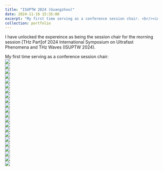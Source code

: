 ```yaml
---
title: "ISUPTW 2024 (Guangzhou)"
date: 2024-11-16 15:35:00
excerpt: "My first time serving as a conference session chair. <br/><img src='/images/ISUPTW2024_1.jpg'><br/><img src='/images/ISUPTW2024_2.jpg'>"
collection: portfolio
---
```


I have unlocked the expereince as being the session chair for the morning session [THz Part]of 2024 International Symposium on Ultrafast Phenomena and THz Waves (ISUPTW 2024).

My first time serving as a conference session chair:
<br/><img src='/images/ISUPTW2024_1.jpg'>
<br/><img src='/images/ISUPTW2024_2.jpg'>
<br/><img src='/images/ISUPTW2024_3_my session.jpg'>
<br/><img src='/images/ISUPTW2024_4_chair.jpg'>
<br/><img src='/images/ISUPTW2024_5_chair.jpg'>
<br/><img src='/images/ISUPTW2024_6.jpg'>
<br/><img src='/images/ISUPTW2024_lottery_1.jpg'>
<br/><img src='/images/ISUPTW2024_lottery_2.jpg'>
<br/><img src='/images/ISUPTW2024_7.jpg'>
<br/><img src='/images/ISUPTW2024_8.jpg'>
<br/><img src='/images/ISUPTW2024_9.jpg'>
<br/><img src='/images/ISUPTW2024_10.jpg'>
<br/><img src='/images/ISUPTW2024_11.jpg'>
<br/><img src='/images/ISUPTW2024_12.jpg'>
<br/><img src='/images/ISUPTW2024_13.jpg'>
<br/><img src='/images/ISUPTW2024_14.jpg'>
<br/><img src='/images/ISUPTW2024_15.jpg'>
<br/><img src='/images/ISUPTW2024_16.jpg'>
<br/><img src='/images/ISUPTW2024_17.jpg'>
<br/><img src='/images/ISUPTW2024_18.jpg'>
<br/><img src='/images/ISUPTW2024_19.jpg'>
<br/><img src='/images/ISUPTW2024_20.jpg'>